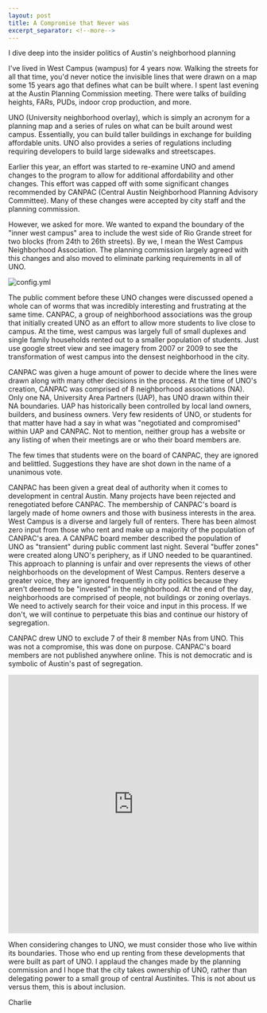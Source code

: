 ```yaml
---
layout: post
title: A Compromise that Never was
excerpt_separator: <!--more-->
---
```


I dive deep into the insider politics of Austin's neighborhood planning
<!--more-->
I've lived in West Campus (wampus) for 4 years now. Walking the streets for all that time, you'd never notice the invisible lines that were drawn on a map some 15 years ago that defines what can be built where. I spent last evening at the Austin Planning Commission meeting. There were talks of building heights, FARs, PUDs, indoor crop production, and more.

UNO (University neighborhood overlay), which is simply an acronym for a planning map and a series of rules on what can be built around west campus. Essentially, you can build taller buildings in exchange for building affordable units. UNO also provides a series of regulations including requiring developers to build large sidewalks and streetscapes. 

Earlier this year, an effort was started to re-examine UNO and amend changes to the program to allow for additional affordability and other changes. This effort was capped off with some significant changes recommended by CANPAC (Central Austin Neighborhood Planning Advisory Committee). Many of these changes were accepted by city staff and the planning commission. 

However, we asked for more. We wanted to expand the boundary of the "inner west campus" area to include the west side of Rio Grande street for two blocks (from 24th to 26th streets). By we, I mean the West Campus Neighborhood Association. The planning commission largely agreed with this changes and also moved to eliminate parking requirements in all of UNO.  

![config.yml]({{site.baseurl}}/images/UNO_area.jpg) 

The public comment before these UNO changes were discussed opened a whole can of worms that was incredibly interesting and frustrating at the same time. CANPAC, a group of neighborhood associations was the group that initially created UNO as an effort to allow more students to live close to campus. At the time, west campus was largely full of small duplexes and single family households rented out to a smaller population of students. Just use google street view and see imagery from 2007 or 2009 to see the transformation of west campus into the densest neighborhood in the city. 

CANPAC was given a huge amount of power to decide where the lines were drawn along with many other decisions in the process. At the time of UNO's creation, CANPAC was comprised of 8 neighborhood associations (NA). Only one NA, University Area Partners (UAP), has UNO drawn within their NA boundaries. UAP has historically been controlled by local land owners, builders, and business owners. Very few residents of UNO, or students for that matter have had a say in what was "negotiated and compromised" within UAP and CANPAC. Not to mention, neither group has a website or any listing of when their meetings are or who their board members are. 

The few times that students were on the board of CANPAC, they are ignored and belittled. Suggestions they have are shot down in the name of a unanimous vote.

CANPAC has been given a great deal of authority when it comes to development in central Austin. Many projects have been rejected and renegotiated before CANPAC. The membership of CANPAC's board is largely made of home owners and those with business interests in the area. West Campus is a diverse and largely full of renters. There has been almost zero input from those who rent and make up a majority of the population of CANPAC's area. A CANPAC board member described the population of UNO as "transient" during public comment last night. Several "buffer zones" were created along UNO's periphery, as if UNO needed to be quarantined. This approach to planning is unfair and over represents the views of other neighborhoods on the development of West Campus. Renters deserve a greater voice, they are ignored frequently in city politics because they aren't deemed to be "invested" in the neighborhood. At the end of the day, neighborhoods are comprised of people, not buildings or zoning overlays. We need to actively search for their voice and input in this process. If we don't, we will continue to perpetuate this bias and continue our history of segregation. 

CANPAC drew UNO to exclude 7 of their 8 member NAs from UNO. This was not a compromise, this was done on purpose. CANPAC's board members are not published anywhere online. This is not democratic and is symbolic of Austin's past of segregation. 

<iframe width="100%" height="520" frameborder="0" src="https://thomashenry.carto.com/builder/26e5a694-5f5f-40de-a611-705adc36573f/embed" allowfullscreen webkitallowfullscreen mozallowfullscreen oallowfullscreen msallowfullscreen></iframe>

When considering changes to UNO, we must consider those who live within its boundaries. Those who end up renting from these developments that were built as part of UNO. I applaud the changes made by the planning commission and I hope that the city takes ownership of UNO, rather than delegating power to a small group of central Austinites. This is not about us versus them, this is about inclusion. 

Charlie